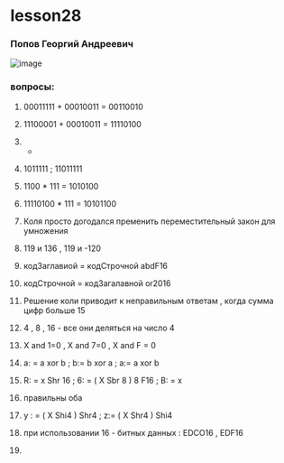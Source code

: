 # lesson28

### Попов Георгий Андреевич

![image](https://github.com/user-attachments/assets/f7b2e7e9-3b15-43af-b630-679eca02e108)

### вопросы:

1) 00011111 + 00010011 = 00110010

2) 11100001 + 00010011 = 11110100

3) -

4) 1011111 ; 11011111

5) 1100 * 111 = 1010100

6) 11110100 * 111 = 10101100

7) Коля просто догодался пременить переместительный закон для умножения

8) 119 и 136 , 119 и -120

9) кодЗаглавиой = кодСтрочной abdF16

10) кодСтрочной = кодЗагалавной or2016

11) Решение коли приводит к неправильным ответам , когда сумма цифр больше 15

12) 4 , 8 , 16 - все они деляться на число 4

13) X and 1=0 , X and 7=0 , X and F = 0

14) a: = a xor b ; b:= b xor a ; a:= a xor b

15) R: = x Shr 16 ; 6: = ( X Sbr 8 ) 8 F16 ; B: = x

16) правильны оба

17) y : = ( X Shi4 ) Shr4 ; z:= ( X Shr4 ) Shi4

18) при использовании 16 - битных данных : EDCO16 , EDF16

19) 
